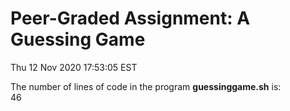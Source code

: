 # Peer-Graded Assignment: A Guessing Game
Thu 12 Nov 2020 17:53:05 EST
  
The number of lines of code in the program **guessinggame.sh** is:  
46
